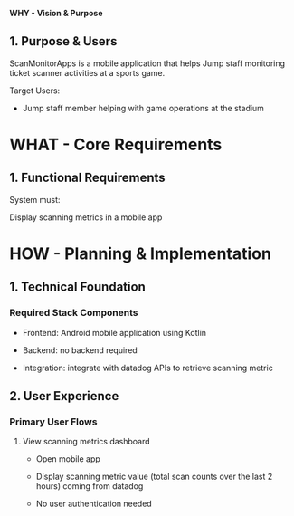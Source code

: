 **WHY - Vision & Purpose**

## **1. Purpose & Users**

ScanMonitorApps is a mobile application that helps Jump staff monitoring ticket scanner activities at a sports game.

Target Users:

- Jump staff member helping with game operations at the stadium

# **WHAT - Core Requirements**

## **1. Functional Requirements**

System must:

Display scanning metrics in a mobile app

# **HOW - Planning & Implementation**

## **1. Technical Foundation**

### **Required Stack Components**

- Frontend: Android mobile application using Kotlin

- Backend: no backend required

- Integration: integrate with datadog APIs to retrieve scanning metric

## **2. User Experience**

### **Primary User Flows**

1. View scanning metrics dashboard

   - Open mobile app

   - Display scanning metric value (total scan counts over the last 2 hours) coming from datadog

   - No user authentication needed